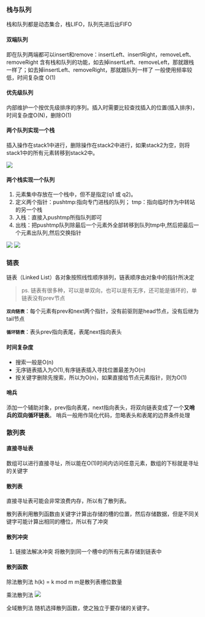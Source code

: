 ### 栈与队列
栈和队列都是动态集合，栈LIFO，队列先进后出FIFO

#### 双端队列
即在队列两端都可以insert和remove：insertLeft、insertRight，removeLeft、removeRight
含有栈和队列的功能，如去掉insertLeft、removeLeft，那就跟栈一样了；如去掉insertLeft、removeRight，那就跟队列一样了
一般使用频率较低，时间复杂度 O(1)

#### 优先级队列
内部维护一个按优先级排序的序列。插入时需要比较查找插入的位置(插入排序)，时间复杂度O(N)，删除O(1)

#### 两个队列实现一个栈
插入操作在stack1中进行，删除操作在stack2中进行，如果stack2为空，则将stack1中的所有元素转移到stack2中。

![](http://images.cnitblog.com/blog/408927/201303/01213849-465c3235203447c1960257f78c95a260.png)

#### 两个栈实现一个队列
1. 元素集中存放在一个栈中，但不是指定(q1 或 q2)。
2. 定义两个指针：pushtmp:指向专门进栈的队列； tmp：指向临时作为中转站的另一个栈
3. 入栈：直接入pushtmp所指队列即可
4. 出栈：把pushtmp队列除最后一个元素外全部转移到队列tmp中,然后把最后一个元素出队列,然后交换指针

![](http://images.cnitblog.com/blog/408927/201303/02121843-6e98f7733ed34e06ad584ac91dde3404.x-png)
![](http://images.cnitblog.com/blog/408927/201303/02122023-18d8a2abe3b74cb6839c6b08d8c43b61.x-png)

### 链表
链表（Linked List）各对象按照线性顺序排列，链表顺序由对象中的指针所决定
>ps. 链表有很多种，可以是单双向，也可以是有无序，还可能是循环的，单链表没有prev节点

**`双向链表`**：每个元素有prev和next两个指针，没有前驱则是head节点，没有后继为tail节点

**`循环链表`**：表头prev指向表尾，表尾next指向表头

#### 时间复杂度
- 搜索一般是O(n)
- 无序链表插入为O(1),有序链表插入寻找位置最差为O(n)
- 按关键字删除先搜索，所以为O(n)，如果直接给节点元素指针，则为O(1)

#### 哨兵
添加一个辅助对象，prev指向表尾，next指向表头，将双向链表变成了一个**又哨兵的双向循环链表**。
哨兵一般用作简化代码，忽略表头和表尾的边界条件处理

### 散列表
#### 直接寻址表
数组可以进行直接寻址，所以能在O(1)时间内访问任意元素，数组的下标就是寻址的关键字

#### 散列表
直接寻址表可能会非常浪费内存，所以有了散列表。

散列表利用散列函数由关键字计算出存储的槽的位置，然后存储数据，但是不同关键字可能计算出相同的槽位，所以有了冲突

#### 散列冲突
1. 链接法解决冲突
将散列到同一个槽中的所有元素存储到链表中

#### 散列函数

除法散列法
h(k) = k mod m
m是散列表槽位数量

乘法散列法
![](http://hi.csdn.net/attachment/201103/3/9610_129911890437V8.png)

全域散列法
随机选择散列函数，使之独立于要存储的关键字。

























